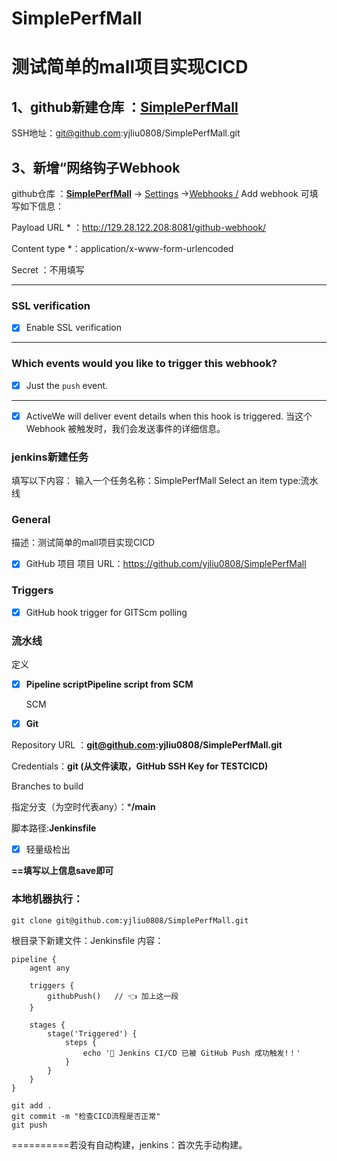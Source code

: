 # SimplePerfMall

# 测试简单的mall项目实现CICD



## 1、github新建仓库 ：**[SimplePerfMall](https://github.com/yjliu0808/SimplePerfMall)**

 SSH地址：git@github.com:yjliu0808/SimplePerfMall.git

## 3、新增“**网络钩子**Webhook

github仓库 ：**[SimplePerfMall](https://github.com/yjliu0808/SimplePerfMall)** -> [Settings](https://github.com/yjliu0808/SimplePerfMall/settings) ->[Webhooks /](https://github.com/yjliu0808/SimplePerfMall/settings/hooks) Add webhook
可填写如下信息：

Payload URL * ：http://129.28.122.208:8081/github-webhook/

Content type *：application/x-www-form-urlencoded

Secret ：不用填写

------

### SSL verification

- [x]  Enable SSL verification 

------

### **Which events would you like to trigger this webhook?**

- [x] Just the `push` event.

------

- [x] ActiveWe
   will deliver event details when this hook is triggered.
   当这个 Webhook 被触发时，我们会发送事件的详细信息。

### jenkins新建任务

填写以下内容：
输入一个任务名称：SimplePerfMall
Select an item type:流水线

### General

描述：测试简单的mall项目实现CICD

- [x] GitHub 项目
  项目 URL：https://github.com/yjliu0808/SimplePerfMall

### Triggers

- [x] GitHub hook trigger for GITScm polling

### 流水线

定义

- [x] **Pipeline scriptPipeline script from SCM**

  SCM

- [x] **Git**

Repository URL ：**git@github.com:yjliu0808/SimplePerfMall.git**
 

Credentials：**git (从文件读取，GitHub SSH Key for TESTCICD)**

Branches to build

指定分支（为空时代表any）：***/main**

脚本路径:**Jenkinsfile**

- [x] 轻量级检出

**==填写以上信息save即可**

### 本地机器执行：

```
git clone git@github.com:yjliu0808/SimplePerfMall.git
```

根目录下新建文件：Jenkinsfile
内容：

```
pipeline {
    agent any

    triggers {
        githubPush()   // 👈 加上这一段
    }

    stages {
        stage('Triggered') {
            steps {
                echo '🎉 Jenkins CI/CD 已被 GitHub Push 成功触发!！'
            }
        }
    }
}

```

```
git add .
git commit -m "检查CICD流程是否正常"
git push
```

==========若没有自动构建，jenkins：首次先手动构建。
